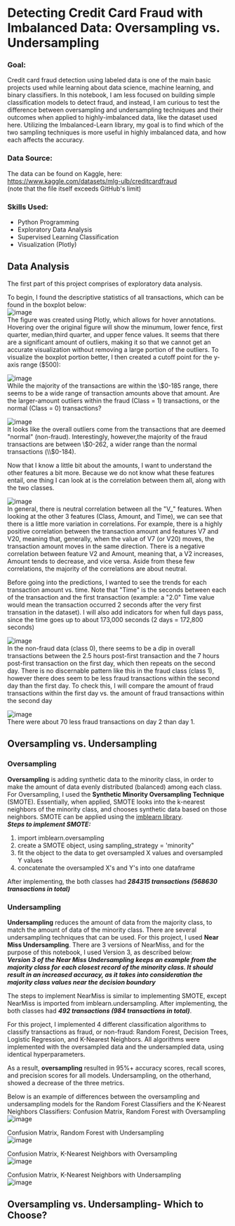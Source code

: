 # Detecting Credit Card Fraud with Imbalanced Data: Oversampling vs. Undersampling

### Goal: 
Credit card fraud detection using labeled data is one of the main basic projects used while learning about data science, machine learning, and binary classifiers. In this notebook, I am less focused on building simple classification models to detect fraud, and instead, I am curious to test the difference between oversampling and undersampling techniques and their outcomes when applied to highly-imbalanced data, like the dataset used here. Utilizing the Imbalanced-Learn library, my goal is to find which of the two sampling techniques is more useful in highly imbalanced data, and how each affects the accuracy.
### Data Source: 
The data can be found on Kaggle, here: https://www.kaggle.com/datasets/mlg-ulb/creditcardfraud <br> 
(note that the file itself exceeds GitHub's limit) <br> 

### Skills Used: 
* Python Programming
* Exploratory Data Analysis
* Supervised Learning Classification
* Visualization (Plotly) 

## Data Analysis
The first part of this project comprises of exploratory data analysis. 

To begin, I found the descriptive statistics of all transactions, which can be found in the boxplot below: <br>
![image](https://github.com/nisha-kaushal/Credit-Card-Fraud-Imbalance/assets/100887571/d6513100-c3d4-4101-843c-3391c37ca06a) <br>
The figure was created using Plotly, which allows for hover annotations. Hovering over the original figure will show the minumum, lower fence, first quarter, median,third quarter, and upper fence values. It seems that there are a significant amount of outliers, making it so that we cannot get an accurate visualization without removing a large portion of the outliers. To visualize the boxplot portion better, I then created a cutoff point for the y-axis range ($500):

![image](https://github.com/nisha-kaushal/Credit-Card-Fraud-Imbalance/assets/100887571/7384804e-05b5-4fa6-b31b-e291f50b6c5a) <br>
While the majority of the transactions are within the \\$0-185 range, there seems to be a wide range of transaction amounts above that amount. Are the larger-amount outliers within the fraud (Class = 1) transactions, or the normal (Class = 0) transactions?

![image](https://github.com/nisha-kaushal/Credit-Card-Fraud-Imbalance/assets/100887571/01619f2f-1c62-420f-9581-1f6912d98b26) <br>
It looks like the overall outliers come from the transactions that are deemed "normal" (non-fraud). Interestingly, however,the majority of the fraud transactions are between \\$0-262, a wider range than the normal transactions (\\$0-184). 

Now that I know a little bit about the amounts, I want to understand the other features a bit more. Because we do not know what these features entail, one thing I can look at is the correlation between them all, along with the two classes. 


![image](https://github.com/nisha-kaushal/Credit-Card-Fraud-Imbalance/assets/100887571/1cc8550f-6c1e-406b-b1ec-9db198091f80) <br>
In general, there is neutral correlation between all the "V_" features. When looking at the other 3 features (Class, Amount, and Time), we can see that there is a little more variation in correlations. For example, there is a highly positive correlation between the transaction amount and features V7 and V20, meaning that, generally, when the value of V7 (or V20) moves, the transaction amount moves in the same direction. There is a negative correlation between feature V2 and Amount, meaning that, a V2 increases, Amount tends to decrease, and vice versa. Aside from these few correlations, the majority of the correlations are about neutral.

Before going into the predictions, I wanted to see the trends for each transaction amount vs. time. Note that "Time" is the seconds between each of the transaction and the first transaction (example: a "2.0" Time value would mean the transaction occurred 2 seconds after the very first transation in the dataset). I will also add indicators for when full days pass, since the time goes up to about 173,000 seconds (2 days = 172,800 seconds)


![image](https://github.com/nisha-kaushal/Credit-Card-Fraud-Imbalance/assets/100887571/c1d32239-ecf4-4330-a824-768aa41b66b9) <br>
In the non-fraud data (class 0), there seems to be a dip in overall transactions between the 2.5 hours post-first transaction and the 7 hours post-first transaction on the first day, which then repeats on the second day. There is no discernable pattern like this in the fraud class (class 1), however there does seem to be less fraud transactions within the second day than the first day. To check this, I will compare the amount of fraud transactions within the first day vs. the amount of fraud transactions within the second day


![image](https://github.com/nisha-kaushal/Credit-Card-Fraud-Imbalance/assets/100887571/66e613eb-f48b-4b02-8cdb-c3526fbb9a2c) <br>
There were about 70 less fraud transactions on day 2 than day 1. 

## Oversampling vs. Undersampling
### Oversampling
**Oversampling** is adding synthetic data to the minority class, in order to make the amount of data evenly distributed (balanced) among each class. <br>
For Oversampling, I used the **Synthetic Minority Oversampling Technique** (SMOTE). Essentially, when applied, SMOTE looks into the k-nearest neighbors of the minority class, and chooses synthetic data based on those neighbors. SMOTE can be applied using the [imblearn library](https://imbalanced-learn.org/stable/references/generated/imblearn.over_sampling.SMOTE.html).<br> 
***Steps to implement SMOTE:*** <br> 
1. import imblearn.oversampling 
2. create a SMOTE object, using sampling_strategy = 'minority" 
3. fit the object to the data to get oversampled X values and oversampled Y values
4. concatenate the oversampled X's and Y's into one dataframe

After implementing, the both classes had ***284315 transactions (568630 transactions in total)***

### Undersampling 
**Undersampling** reduces the amount of data from the majority class, to match the amount of data of the minority class. 
There are several undersampling techniques that can be used. For this project, I used **Near Miss Undersampling**. There are 3 versions of NearMiss, and for the purpose of this notebook, I used Version 3, as described below: <br> 
***Version 3 of the Near Miss Undersampling keeps an example from the majority class for each closest record of the minority class. It should result in an increased accuracy, as it takes into consideration the  majority class values near the decision boundary***<br>

The steps to implement NearMiss is similar to implementing SMOTE, except NearMiss is imported from imblearn.undersampling. After implementing, the both classes had ***492 transactions (984 transactions in total)***.

For this project, I implemented 4 different classification algorithms to classify transactions as fraud, or non-fraud: Random Forest, Decision Trees, Logistic Regression, and K-Nearest Neighbors. All algorithms were implemented with the oversampled data and the undersampled data, using identical hyperparameters. 

As a result, **oversampling** resulted in 95%+ accuracy scores, recall scores, and precision scores for all models. Undersampling, on the otherhand, showed a decrease of the three metrics. 

Below is an example of differences between the oversampling and undersampling models for the Random Forest Classifiers and the K-Nearest Neighbors Classifiers: 
Confusion Matrix, Random Forest with Oversampling <br>
![image](https://github.com/nisha-kaushal/Credit-Card-Fraud-Imbalance/assets/100887571/0260119c-9719-434a-a2e1-9636cddf7e35)

Confusion Matrix, Random Forest with Undersampling <br>
![image](https://github.com/nisha-kaushal/Credit-Card-Fraud-Imbalance/assets/100887571/d3e6e239-4aa8-4d97-85ad-3d29669c00f3)


Confusion Matrix, K-Nearest Neighbors with Oversampling <br>
![image](https://github.com/nisha-kaushal/Credit-Card-Fraud-Imbalance/assets/100887571/21cf9ef9-c152-4c6a-8b4a-15da7fbb71c3)

Confusion Matrix, K-Nearest Neighbors with Undersampling <br> 
![image](https://github.com/nisha-kaushal/Credit-Card-Fraud-Imbalance/assets/100887571/2605536a-a163-41ee-9d64-fd9e1c6653bf)


## Oversampling vs. Undersampling- Which to Choose? 




